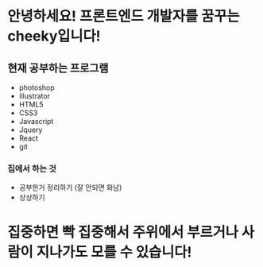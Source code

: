 # 안녕하세요! 프론트엔드 개발자를 꿈꾸는 cheeky입니다!
## 현재 공부하는 프로그램
* photoshop
* illustrator
* HTML5
* CSS3
* Javascript
* Jquery
* React
* git

### 집에서 하는 것
* 공부한거 정리하기 (잘 안되면 화남)
* 상상하기

# 집중하면 빡 집중해서 주위에서 부르거나 사람이 지나가도 모를 수 있습니다!
